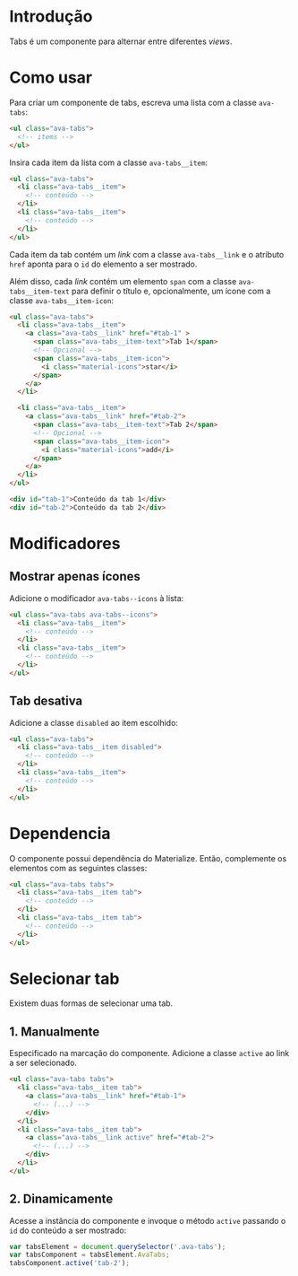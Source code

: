 # Introdução

Tabs é um componente para alternar entre diferentes *views*.

# Como usar

Para criar um componente de tabs, escreva uma lista com a classe `ava-tabs`:

```html
<ul class="ava-tabs">
  <!-- items -->
</ul>
```

Insira cada item da lista com a classe `ava-tabs__item`:

```html
<ul class="ava-tabs">
  <li class="ava-tabs__item">
    <!-- conteúdo -->
  </li>
  <li class="ava-tabs__item">
    <!-- conteúdo -->
  </li>
</ul>
```

Cada item da tab contém um *link* com a classe `ava-tabs__link` e o atributo `href` aponta para o `id` do elemento a ser mostrado.

Além disso, cada *link* contém um elemento `span` com a classe `ava-tabs__item-text` para definir o título e, opcionalmente, um ícone com a classe `ava-tabs__item-icon`:
 
```html
<ul class="ava-tabs">
  <li class="ava-tabs__item">
    <a class="ava-tabs__link" href="#tab-1" >
      <span class="ava-tabs__item-text">Tab 1</span>
      <!-- Opcional -->
      <span class="ava-tabs__item-icon">
        <i class="material-icons">star</i>
      </span>
    </a>
  </li>

  <li class="ava-tabs__item">
    <a class="ava-tabs__link" href="#tab-2">
      <span class="ava-tabs__item-text">Tab 2</span>
      <!-- Opcional -->
      <span class="ava-tabs__item-icon">
        <i class="material-icons">add</i>
      </span>
    </a>
  </li>
</ul>

<div id="tab-1">Conteúdo da tab 1</div>
<div id="tab-2">Conteúdo da tab 2</div>
```

# Modificadores

## Mostrar apenas ícones
Adicione o modificador `ava-tabs--icons` à lista:

```html
<ul class="ava-tabs ava-tabs--icons">
  <li class="ava-tabs__item">
    <!-- conteúdo -->
  </li>
  <li class="ava-tabs__item">
    <!-- conteúdo -->
  </li>
</ul>
``` 

## Tab desativa
Adicione a classe `disabled` ao item escolhido:
 
```html
<ul class="ava-tabs">
  <li class="ava-tabs__item disabled">
    <!-- conteúdo -->
  </li>
  <li class="ava-tabs__item">
    <!-- conteúdo -->
  </li>
</ul>
```

# Dependencia 

O componente possui dependência do Materialize. Então, complemente os elementos com as seguintes classes:

```html
<ul class="ava-tabs tabs">
  <li class="ava-tabs__item tab">
    <!-- conteúdo -->
  </li>
  <li class="ava-tabs__item tab">
    <!-- conteúdo -->
  </li>
</ul>
```

# Selecionar tab

Existem duas formas de selecionar uma tab.

## 1. Manualmente
Especificado na marcação do componente. Adicione a classe `active` ao link a ser selecionado. 

```html
<ul class="ava-tabs tabs">
  <li class="ava-tabs__item tab">
    <a class="ava-tabs__link" href="#tab-1">
      <!-- (...) -->
    </div>
  </li>
  <li class="ava-tabs__item tab">
    <a class="ava-tabs__link active" href="#tab-2">
      <!-- (...) -->      
    </div>
  </li>
</ul>
```

## 2. Dinamicamente

Acesse a instância do componente e invoque o método `active` passando o `id` do conteúdo a ser mostrado:

```js
var tabsElement = document.querySelector('.ava-tabs');
var tabsComponent = tabsElement.AvaTabs;
tabsComponent.active('tab-2');
```

